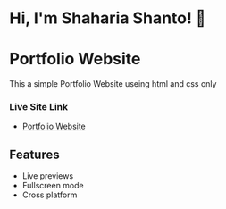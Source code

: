 # Hi, I'm Shaharia Shanto! 👋

# Portfolio Website

This a simple Portfolio Website useing html and css only

### Live Site Link

- [Portfolio Website](https://shahariarshanto.github.io/my-portfolio/)

## Features

- Live previews
- Fullscreen mode
- Cross platform
